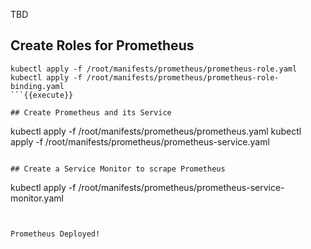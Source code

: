 TBD

## Create Roles for Prometheus

```
kubectl apply -f /root/manifests/prometheus/prometheus-role.yaml
kubectl apply -f /root/manifests/prometheus/prometheus-role-binding.yaml
```{{execute}}

## Create Prometheus and its Service

```
kubectl apply -f /root/manifests/prometheus/prometheus.yaml
kubectl apply -f /root/manifests/prometheus/prometheus-service.yaml
```{{execute}}

## Create a Service Monitor to scrape Prometheus

```
kubectl apply -f /root/manifests/prometheus/prometheus-service-monitor.yaml
```{{execute}}


Prometheus Deployed!
